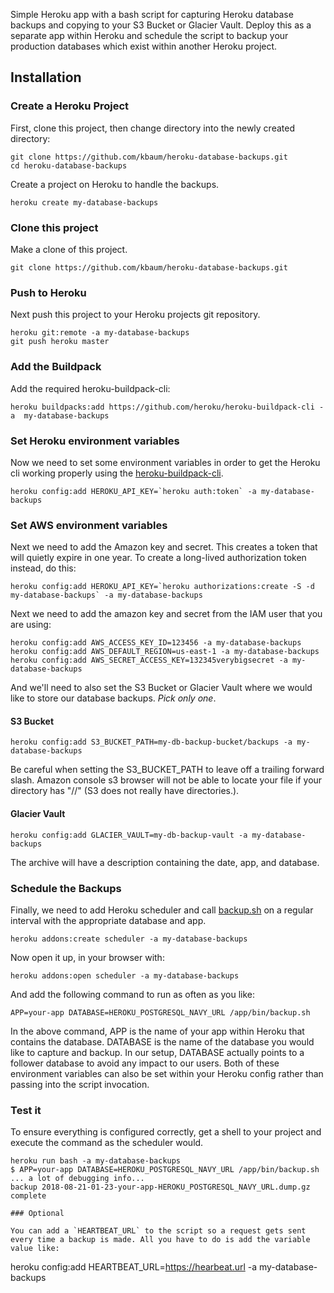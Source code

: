 Simple Heroku app with a bash script for capturing Heroku database backups and copying to your S3 Bucket or Glacier Vault.  Deploy this as a separate app within Heroku and schedule the script to backup your production databases which exist within another Heroku project.


## Installation

### Create a Heroku Project

First, clone this project, then change directory into the newly created directory:

```
git clone https://github.com/kbaum/heroku-database-backups.git
cd heroku-database-backups
```

Create a project on Heroku to handle the backups.

```
heroku create my-database-backups
```

### Clone this project

Make a clone of this project.

```
git clone https://github.com/kbaum/heroku-database-backups.git
```

### Push to Heroku

Next push this project to your Heroku projects git repository.

```
heroku git:remote -a my-database-backups
git push heroku master
```

### Add the Buildpack

Add the required heroku-buildpack-cli:

```
heroku buildpacks:add https://github.com/heroku/heroku-buildpack-cli -a  my-database-backups
```

### Set Heroku environment variables

Now we need to set some environment variables in order to get the Heroku cli working properly using the [heroku-buildpack-cli](https://github.com/heroku/heroku-buildpack-cli).

```
heroku config:add HEROKU_API_KEY=`heroku auth:token` -a my-database-backups
```

### Set AWS environment variables

Next we need to add the Amazon key and secret.
This creates a token that will quietly expire in one year. To create a long-lived authorization token instead, do this:

```
heroku config:add HEROKU_API_KEY=`heroku authorizations:create -S -d my-database-backups` -a my-database-backups
```

Next we need to add the amazon key and secret from the IAM user that you are using:

```
heroku config:add AWS_ACCESS_KEY_ID=123456 -a my-database-backups
heroku config:add AWS_DEFAULT_REGION=us-east-1 -a my-database-backups
heroku config:add AWS_SECRET_ACCESS_KEY=132345verybigsecret -a my-database-backups
```

And we'll need to also set the S3 Bucket or Glacier Vault where we would like to store our database backups. *Pick only one*.

#### S3 Bucket

```
heroku config:add S3_BUCKET_PATH=my-db-backup-bucket/backups -a my-database-backups
```
Be careful when setting the S3_BUCKET_PATH to leave off a trailing forward slash.  Amazon console s3 browser will not be able to locate your file if your directory has "//" (S3 does not really have directories.).

#### Glacier Vault

```
heroku config:add GLACIER_VAULT=my-db-backup-vault -a my-database-backups
```

The archive will have a description containing the date, app, and database.

### Schedule the Backups

Finally, we need to add Heroku scheduler and call [backup.sh](https://github.com/kbaum/heroku-database-backups/blob/master/bin/backup.sh) on a regular interval with the appropriate database and app.

```
heroku addons:create scheduler -a my-database-backups
```

Now open it up, in your browser with:

```
heroku addons:open scheduler -a my-database-backups
```

And add the following command to run as often as you like:

```
APP=your-app DATABASE=HEROKU_POSTGRESQL_NAVY_URL /app/bin/backup.sh
```

In the above command, APP is the name of your app within Heroku that contains the database.  DATABASE is the name of the database you would like to capture and backup.  In our setup, DATABASE actually points to a follower database to avoid any impact to our users.  Both of these environment variables can also be set within your Heroku config rather than passing into the script invocation.

### Test it

To ensure everything is configured correctly, get a shell to your project and execute the command as the scheduler would.

```
heroku run bash -a my-database-backups
$ APP=your-app DATABASE=HEROKU_POSTGRESQL_NAVY_URL /app/bin/backup.sh
... a lot of debugging info...
backup 2018-08-21-01-23-your-app-HEROKU_POSTGRESQL_NAVY_URL.dump.gz complete

### Optional

You can add a `HEARTBEAT_URL` to the script so a request gets sent every time a backup is made. All you have to do is add the variable value like:

```
heroku config:add HEARTBEAT_URL=https://hearbeat.url -a my-database-backups
```
